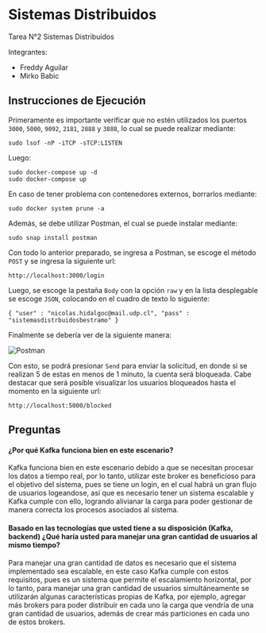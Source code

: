 # Sistemas Distribuidos
Tarea N°2 Sistemas Distribuidos

Integrantes:
- Freddy Aguilar
- Mirko Babic

## Instrucciones de Ejecución

Primeramente es importante verificar que no estén utilizados los puertos `3000`, `5000`, `9092`, `2181`, `2888` y `3888`, lo cual se puede realizar mediante:

```
sudo lsof -nP -iTCP -sTCP:LISTEN
```

Luego:

```
sudo docker-compose up -d
sudo docker-compose up
```
En caso de tener problema con contenedores externos, borrarlos mediante:

```
sudo docker system prune -a
```

Además, se debe utilizar Postman, el cual se puede instalar mediante:

```
sudo snap install postman
```

Con todo lo anterior preparado, se ingresa a Postman, se escoge el método `POST` y se ingresa la siguiente url:

`http://localhost:3000/login`

Luego, se escoge la pestaña `Body` con la opción `raw` y en la lista desplegable se escoge `JSON`, colocando en el cuadro de texto lo siguiente:

`{
 "user" : "nicolas.hidalgoc@mail.udp.cl",
 "pass" : "sistemasdistrbuidosbestramo"
}`

Finalmente se debería ver de la siguiente manera:

![Postman](https://user-images.githubusercontent.com/103700122/169952128-0c475644-0ec6-4256-9a09-edc658fd068e.png)

Con esto, se podrá presionar `Send` para enviar la solicitud, en donde si se realizan 5 de estas en menos de 1 minuto, la cuenta será bloqueada. Cabe destacar que será posible visualizar los usuarios bloqueados hasta el momento en la siguiente url:

`http://localhost:5000/blocked`

## Preguntas

#### ¿Por qué Kafka funciona bien en este escenario?

Kafka funciona bien en este escenario debido a que se necesitan procesar los datos a tiempo real, por lo tanto, utilizar este broker es beneficioso para el objetivo del sistema, pues se tiene un login, en el cual habrá un gran flujo de usuarios logeandose, así que es necesario tener un sistema escalable y Kafka cumple con ello, logrando alivianar la carga para poder gestionar de manera correcta los procesos asociados al sistema.


#### Basado en las tecnologías que usted tiene a su disposición (Kafka, backend) ¿Qué haría usted para manejar una gran cantidad de usuarios al mismo tiempo?

Para manejar una gran cantidad de datos es necesario que el sistema implementado sea escalable, en este caso Kafka cumple con estos requisitos, pues es un sistema que permite el escalamiento horizontal, por lo tanto, para manejar una gran cantidad de usuarios simultáneamente se utilizarán algunas características propias de Kafka, por ejemplo, agregar más brokers para poder distribuir en cada uno la carga que vendría de una gran cantidad de usuarios, además de crear más particiones en cada uno de estos brokers.
